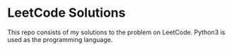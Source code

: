 # LeetCode Solutions
This repo consists of my solutions to the problem on LeetCode. Python3 is used as the programming language.
